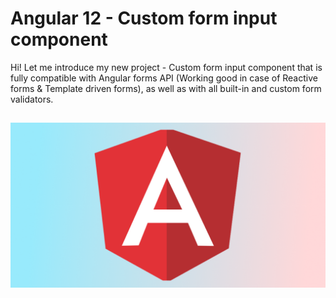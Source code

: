 # Angular 12 - Custom form input component

Hi! Let me introduce my new project - Custom form input component that is fully compatible with Angular forms API (Working good in case of Reactive forms & Template
driven forms), as well as with all built-in and custom form validators.

## ![test](frontend/src/assets/images/preview.png)
